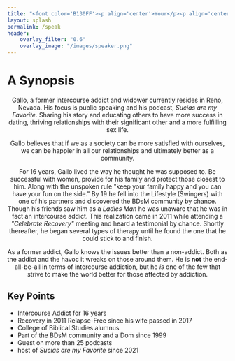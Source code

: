 ```yaml
---
title: "<font color='B130FF'><p align='center'>Your</p><p align='center'>Next</p><p align='center'>Guest Speaker</p></font>"
layout: splash
permalink: /speak
header:
    overlay_filter: "0.6"
    overlay_image: "/images/speaker.png"
---
```


# A Synopsis

<p align='center'><span>Gallo, a former intercourse addict and widower currently resides in Reno, Nevada. His focus is public speaking and his podcast, <i>Sucias are my Favorite</i>. Sharing his story and educating others to have more success in dating, thriving relationships with their significant other and a more fulfilling sex life.</span></p>

<p align='center'>Gallo believes that if we as a society can be more satisfied with ourselves, we can be happier in all our relationships and ultimately better as a community.</p>
<p align='center'>For 16 years, Gallo lived the way he thought he was supposed to. Be successful with women, provide for his family and protect those closest to him. Along with the unspoken rule "keep your family happy and you can have your fun on the side." By 19 he fell into the Lifestyle (Swingers) with one of his partners and discovered the BDsM community by chance. Though his friends saw him as a <i>Ladies Man</i> he was unaware that he was in fact an intercourse addict. This realization came in 2011 while attending a <i>"Celebrate Recovery"</i> meeting and heard a testimonial by chance. Shortly thereafter, he began several types of therapy until he found the one that he could stick to and finish.</p>
<p align='center'>As a former addict, Gallo knows the issues better than a non-addict. Both as the addict and the havoc it wreaks on those around them. He is <b>not</b> the end-all-be-all in terms of intercourse addiction, but he <i>is</i> one of the few that strive to make the world better for those affected by addiction.</p>

## Key Points

* Intercourse Addict for 16 years
* Recovery in 2011 Relapse-Free since his wife passed in 2017
* College of Biblical Studies alumnus
* Part of the BDsM community and a Dom since 1999
* Guest on more than 25 podcasts
* host of _Sucias are my Favorite_ since 2021
